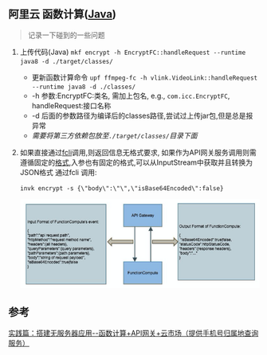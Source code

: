 ## 阿里云 函数计算([Java](https://help.aliyun.com/document_detail/58887.html?spm=5176.doc52699.6.592.5Bmqux))
> 记录一下碰到的一些问题

1. 上传代码(Java) `mkf encrypt -h EncryptFC::handleRequest --runtime java8 -d ./target/classes/`
   * 更新函数计算命令 `upf ffmpeg-fc -h vlink.VideoLink::handleRequest --runtime java8 -d ./classes/`
   * -h 参数:EncryptFC:类名, 需加上包名, e.g., `com.icc.EncryptFC`, handleRequest:接口名称
   * -d 后面的参数路径为编译后的classes路径,尝试过上传jar包,但是总是报异常
   * _需要将第三方依赖包放至`./target/classes/`目录下面_

2. 如果直接通过[fcli](https://help.aliyun.com/document_detail/52995.html?spm=5176.doc58887.6.601.flN3zH)调用,则返回信息无格式要求,
   如果作为API网关服务调用则需遵循固定的[格式](https://help.aliyun.com/document_detail/54788.html),入参也有固定的格式,可以从InputStream中获取并且转换为JSON格式
   通过fcli 调用:
   ```
   invk encrypt -s {\"body\":\"\",\"isBase64Encoded\":false}
   ```
   ![数据格式](Snip20170607_21.png)


## 参考
[实践篇：搭建无服务器应用--函数计算+API网关+云市场（提供手机号归属地查询服务）](https://help.aliyun.com/document_detail/54788.html)


